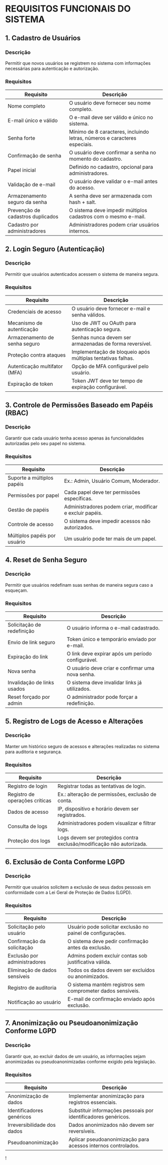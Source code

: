 # REQUISITOS FUNCIONAIS DO SISTEMA

## 1. Cadastro de Usuários

### Descrição  
Permitir que novos usuários se registrem no sistema com informações necessárias para autenticação e autorização.

### Requisitos  
| Requisito | Descrição |
|-----------|-----------|
| Nome completo | O usuário deve fornecer seu nome completo. |
| E-mail único e válido | O e-mail deve ser válido e único no sistema. |
| Senha forte | Mínimo de 8 caracteres, incluindo letras, números e caracteres especiais. |
| Confirmação de senha | O usuário deve confirmar a senha no momento do cadastro. |
| Papel inicial | Definido no cadastro, opcional para administradores. |
| Validação de e-mail | O usuário deve validar o e-mail antes do acesso. |
| Armazenamento seguro da senha | A senha deve ser armazenada com hash + salt. |
| Prevenção de cadastros duplicados | O sistema deve impedir múltiplos cadastros com o mesmo e-mail. |
| Cadastro por administradores | Administradores podem criar usuários internos. |

## 2. Login Seguro (Autenticação)

### Descrição  
Permitir que usuários autenticados acessem o sistema de maneira segura.

### Requisitos  
| Requisito | Descrição |
|-----------|-----------|
| Credenciais de acesso | O usuário deve fornecer e-mail e senha válidos. |
| Mecanismo de autenticação | Uso de JWT ou OAuth para autenticação segura. |
| Armazenamento de senha seguro | Senhas nunca devem ser armazenadas de forma reversível. |
| Proteção contra ataques | Implementação de bloqueio após múltiplas tentativas falhas. |
| Autenticação multifator (MFA) | Opção de MFA configurável pelo usuário. |
| Expiração de token | Token JWT deve ter tempo de expiração configurável. |

## 3. Controle de Permissões Baseado em Papéis (RBAC)

### Descrição  
Garantir que cada usuário tenha acesso apenas às funcionalidades autorizadas pelo seu papel no sistema.

### Requisitos  
| Requisito | Descrição |
|-----------|-----------|
| Suporte a múltiplos papéis | Ex.: Admin, Usuário Comum, Moderador. |
| Permissões por papel | Cada papel deve ter permissões específicas. |
| Gestão de papéis | Administradores podem criar, modificar e excluir papéis. |
| Controle de acesso | O sistema deve impedir acessos não autorizados. |
| Múltiplos papéis por usuário | Um usuário pode ter mais de um papel. |

## 4. Reset de Senha Seguro

### Descrição  
Permitir que usuários redefinam suas senhas de maneira segura caso a esqueçam.

### Requisitos  
| Requisito | Descrição |
|-----------|-----------|
| Solicitação de redefinição | O usuário informa o e-mail cadastrado. |
| Envio de link seguro | Token único e temporário enviado por e-mail. |
| Expiração do link | O link deve expirar após um período configurável. |
| Nova senha | O usuário deve criar e confirmar uma nova senha. |
| Invalidação de links usados | O sistema deve invalidar links já utilizados. |
| Reset forçado por admin | O administrador pode forçar a redefinição. |

## 5. Registro de Logs de Acesso e Alterações

### Descrição  
Manter um histórico seguro de acessos e alterações realizadas no sistema para auditoria e segurança.

### Requisitos  
| Requisito | Descrição |
|-----------|-----------|
| Registro de login | Registrar todas as tentativas de login. |
| Registro de operações críticas | Ex.: alteração de permissões, exclusão de conta. |
| Dados de acesso | IP, dispositivo e horário devem ser registrados. |
| Consulta de logs | Administradores podem visualizar e filtrar logs. |
| Proteção dos logs | Logs devem ser protegidos contra exclusão/modificação não autorizada. |

## 6. Exclusão de Conta Conforme LGPD

### Descrição  
Permitir que usuários solicitem a exclusão de seus dados pessoais em conformidade com a Lei Geral de Proteção de Dados (LGPD).

### Requisitos  
| Requisito | Descrição |
|-----------|-----------|
| Solicitação pelo usuário | Usuário pode solicitar exclusão no painel de configurações. |
| Confirmação da solicitação | O sistema deve pedir confirmação antes da exclusão. |
| Exclusão por administradores | Admins podem excluir contas sob justificativa válida. |
| Eliminação de dados sensíveis | Todos os dados devem ser excluídos ou anonimizados. |
| Registro de auditoria | O sistema mantém registros sem comprometer dados sensíveis. |
| Notificação ao usuário | E-mail de confirmação enviado após exclusão. |

## 7. Anonimização ou Pseudoanonimização Conforme LGPD

### Descrição  
Garantir que, ao excluir dados de um usuário, as informações sejam anonimizadas ou pseudoanonimizadas conforme exigido pela legislação.

### Requisitos  
| Requisito | Descrição |
|-----------|-----------|
| Anonimização de dados | Implementar anonimização para registros essenciais. |
| Identificadores genéricos | Substituir informações pessoais por identificadores genéricos. |
| Irreversibilidade dos dados | Dados anonimizados não devem ser reversíveis. |
| Pseudoanonimização | Aplicar pseudoanonimização para acessos internos controlados. |

!